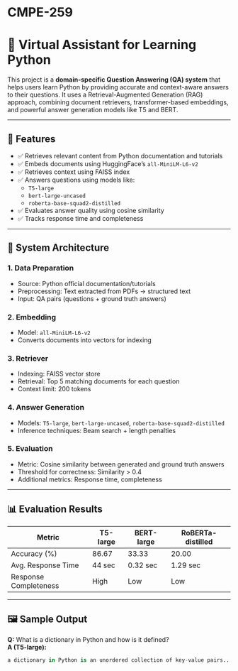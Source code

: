 # CMPE-259

# 🧠 Virtual Assistant for Learning Python

This project is a **domain-specific Question Answering (QA) system** that helps users learn Python by providing accurate and context-aware answers to their questions. It uses a Retrieval-Augmented Generation (RAG) approach, combining document retrievers, transformer-based embeddings, and powerful answer generation models like T5 and BERT.

---

## 📌 Features

- ✅ Retrieves relevant content from Python documentation and tutorials
- ✅ Embeds documents using HuggingFace’s `all-MiniLM-L6-v2`
- ✅ Retrieves context using FAISS index
- ✅ Answers questions using models like:
  - `T5-large`
  - `bert-large-uncased`
  - `roberta-base-squad2-distilled`
- ✅ Evaluates answer quality using cosine similarity
- ✅ Tracks response time and completeness

---

## 🧱 System Architecture

### 1. Data Preparation
- Source: Python official documentation/tutorials
- Preprocessing: Text extracted from PDFs → structured text
- Input: QA pairs (questions + ground truth answers)

### 2. Embedding
- Model: `all-MiniLM-L6-v2`
- Converts documents into vectors for indexing

### 3. Retriever
- Indexing: FAISS vector store
- Retrieval: Top 5 matching documents for each question
- Context limit: 200 tokens

### 4. Answer Generation
- Models: `T5-large`, `bert-large-uncased`, `roberta-base-squad2-distilled`
- Inference techniques: Beam search + length penalties

### 5. Evaluation
- Metric: Cosine similarity between generated and ground truth answers
- Threshold for correctness: Similarity > 0.4
- Additional metrics: Response time, completeness

---

## 📊 Evaluation Results

| Metric              | T5-large | BERT-large | RoBERTa-distilled |
|---------------------|----------|------------|-------------------|
| Accuracy (%)        | 86.67    | 33.33      | 20.00             |
| Avg. Response Time  | 44 sec   | 0.32 sec   | 1.29 sec          |
| Response Completeness | High  | Low        | Low               |

---

## 🖼️ Sample Output

**Q:** What is a dictionary in Python and how is it defined?  
**A (T5-large):**  
```python
a dictionary in Python is an unordered collection of key-value pairs...
